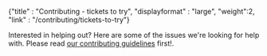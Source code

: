 {"title" : "Contributing - tickets to try",
"displayformat" : "large",
"weight":2,
"link" : "/contributing/tickets-to-try"}

<!-- Include stylesheet -->

<link rel="stylesheet" type="text/css" href="https://cdn.jsdelivr.net/npm/first-ticket-finder@v1.1.0/style.css" />

<!-- Include a link to ui.js-->

<script src="https://cdn.jsdelivr.net/npm/first-ticket-finder@v1.1.0/src/ui.js">
</script>

Interested in helping out? Here are some of the issues we're looking for help with. Please read [our contributing guidelines](/contributing/guidelines) first!.

<!-- create a div to populate with issues -->

<div id="intermineIssues"></div>

<script>
  OpenTagGrabber.init("intermineIssues","http://tag-grabber.apps.intermine.org/issues");
</script>
